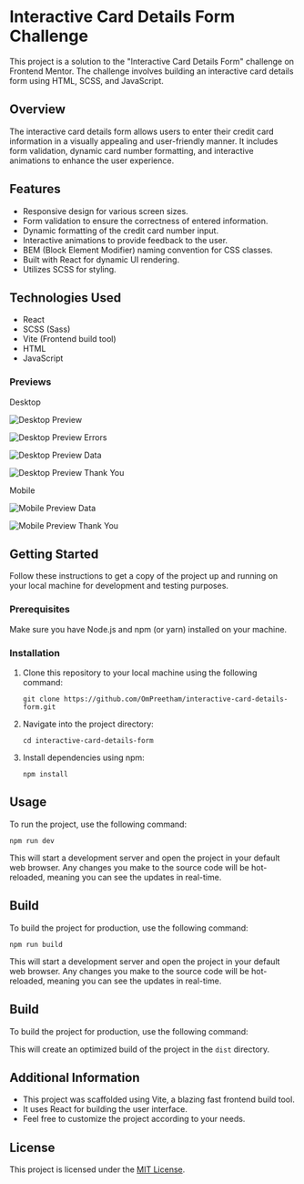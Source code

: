 # Interactive Card Details Form Challenge

This project is a solution to the "Interactive Card Details Form" challenge on Frontend Mentor. The challenge involves building an interactive card details form using HTML, SCSS, and JavaScript.

## Overview

The interactive card details form allows users to enter their credit card information in a visually appealing and user-friendly manner. It includes form validation, dynamic card number formatting, and interactive animations to enhance the user experience.

## Features

- Responsive design for various screen sizes.
- Form validation to ensure the correctness of entered information.
- Dynamic formatting of the credit card number input.
- Interactive animations to provide feedback to the user.
- BEM (Block Element Modifier) naming convention for CSS classes.
- Built with React for dynamic UI rendering.
- Utilizes SCSS for styling.

## Technologies Used

- React
- SCSS (Sass)
- Vite (Frontend build tool)
- HTML
- JavaScript

### Previews

Desktop

![Desktop Preview](/public/preview-desktop.png)

![Desktop Preview Errors](/public/preview-desktop-errors.png)

![Desktop Preview Data](/public/preview-desktop-data.png)

![Desktop Preview Thank You](/public/preview-desktop-thank-you.png)

Mobile

![Mobile Preview Data](/public/preview-mobile-data.png)

![Mobile Preview Thank You](/public/preview-mobile-thank-you.png)

## Getting Started

Follow these instructions to get a copy of the project up and running on your local machine for development and testing purposes.

### Prerequisites

Make sure you have Node.js and npm (or yarn) installed on your machine.

### Installation

1. Clone this repository to your local machine using the following command:

   ```
   git clone https://github.com/OmPreetham/interactive-card-details-form.git
   ```

1. Navigate into the project directory:

   ```
   cd interactive-card-details-form
   ```

1. Install dependencies using npm:

   ```
   npm install
   ```

## Usage

To run the project, use the following command:

```
npm run dev
```

This will start a development server and open the project in your default web browser. Any changes you make to the source code will be hot-reloaded, meaning you can see the updates in real-time.

## Build

To build the project for production, use the following command:

```
npm run build
```

This will start a development server and open the project in your default web browser. Any changes you make to the source code will be hot-reloaded, meaning you can see the updates in real-time.

## Build

To build the project for production, use the following command:

This will create an optimized build of the project in the `dist` directory.

## Additional Information

- This project was scaffolded using Vite, a blazing fast frontend build tool.
- It uses React for building the user interface.
- Feel free to customize the project according to your needs.

## License

This project is licensed under the [MIT License](LICENSE).
